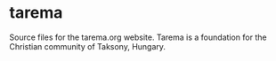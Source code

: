 # tarema

Source files for the tarema.org website. Tarema is a foundation for the Christian community of Taksony, Hungary.
